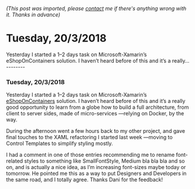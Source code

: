 *(This post was imported, please [contact](#/contact) me if there's anything wrong with it. Thanks in advance)*

# Tuesday, 20/3/2018

   Yesterday I started a 1–2 days task on Microsoft-Xamarin’s eShopOnContainers solution. I haven’t heard before of this and it’s a really…   --------
  
### Tuesday, 20/3/2018

Yesterday I started a 1–2 days task on Microsoft-Xamarin’s [eShopOnContainers](https://github.com/dotnet-architecture/eShopOnContainers) solution. I haven’t heard before of this and it’s a really good opportunity to learn from a globe how to build a full architecture, from client to server sides, made of micro-services —relying on Docker, by the way.

During the afternoon went a few hours back to my other project, and gave final touches to the XAML refactoring I started last week —moving to Control Templates to simplify styling mostly.

I had a comment in one of those entries recommending me to rename font-related styles to something like SmallFontStyle, Medium bla bla bla and so on, and is actually a nice idea, as I’m increasing font-sizes maybe today or tomorrow. He pointed me this as a way to put Designers and Developers in the same road, and I totally agree. Thanks Dani for the feedback!